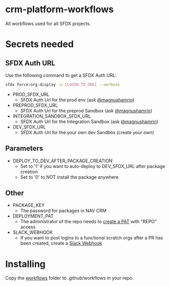 # crm-platform-workflows
All workflows used for all SFDX projects.

# Secrets needed

## SFDX Auth URL

Use the following command to get a SFDX Auth URL:
```bash
sfdx force:org:display -u [LOGIN_TO_ORG] --verbose
```

- PROD_SFDX_URL
  - SFDX Auth Url for the prod env (ask [@magnushamrin](https://github.com/magnushamrin))
- PREPROD_SFDX_URL
  - SFDX Auth Url for the preprod Sandbox (ask [@magnushamrin](https://github.com/magnushamrin))
- INTEGRATION_SANDBOX_SFDX_URL
  - SFDX Auth Url for the Integration Sandbox (ask [@magnushamrin](https://github.com/magnushamrin))
- DEV_SFDX_URL
  - SFDX Auth Url for the your own dev Sandbox (create your own)

## Parameters

- DEPLOY_TO_DEV_AFTER_PACKAGE_CREATION
  - Set to '1' if you want to auto-deploy to DEV_SFDX_URL after package creation
  - Set to '0' to NOT install the package anywhere

## Other

- PACKAGE_KEY
  - The password for packages in NAV CRM
- DEPLOYMENT_PAT
  - The administrator of the repo needs to [create a PAT](https://docs.github.com/en/enterprise/2.17/user/github/authenticating-to-github/creating-a-personal-access-token-for-the-command-line) with "REPO" access
- SLACK_WEBHOOK
  - If you want to post logins to a functional scratch orgs after a PR has been created, create a [Slack Webhook](https://slack.com/intl/en-no/help/articles/115005265063-Incoming-Webhooks-for-Slack)

# Installing
Copy the [workflows](workflows) folder to .github/workflows in your repo.

